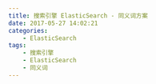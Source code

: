 ```yaml
---
title: 搜索引擎 ElasticSearch - 同义词方案
date: 2017-05-27 14:02:21
categories: 
    - ElasticSearch
tags:
    - 搜索引擎
    - ElasticSearch
    - 同义词
---
```

